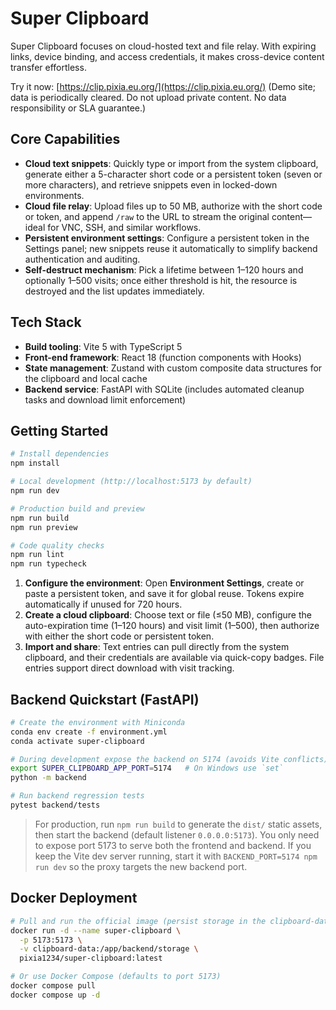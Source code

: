 # Super Clipboard

Super Clipboard focuses on cloud-hosted text and file relay. With expiring links, device binding, and access credentials, it makes cross-device content transfer effortless.

Try it now: [https://clip.pixia.eu.org/](https://clip.pixia.eu.org/) (Demo site; data is periodically cleared. Do not upload private content. No data responsibility or SLA guarantee.)

## Core Capabilities

- **Cloud text snippets**: Quickly type or import from the system clipboard, generate either a 5-character short code or a persistent token (seven or more characters), and retrieve snippets even in locked-down environments.
- **Cloud file relay**: Upload files up to 50 MB, authorize with the short code or token, and append `/raw` to the URL to stream the original content—ideal for VNC, SSH, and similar workflows.
- **Persistent environment settings**: Configure a persistent token in the Settings panel; new snippets reuse it automatically to simplify backend authentication and auditing.
- **Self-destruct mechanism**: Pick a lifetime between 1–120 hours and optionally 1–500 visits; once either threshold is hit, the resource is destroyed and the list updates immediately.

## Tech Stack

- **Build tooling**: Vite 5 with TypeScript 5
- **Front-end framework**: React 18 (function components with Hooks)
- **State management**: Zustand with custom composite data structures for the clipboard and local cache
- **Backend service**: FastAPI with SQLite (includes automated cleanup tasks and download limit enforcement)

## Getting Started

```bash
# Install dependencies
npm install

# Local development (http://localhost:5173 by default)
npm run dev

# Production build and preview
npm run build
npm run preview

# Code quality checks
npm run lint
npm run typecheck
```

1. **Configure the environment**: Open **Environment Settings**, create or paste a persistent token, and save it for global reuse. Tokens expire automatically if unused for 720 hours.
2. **Create a cloud clipboard**: Choose text or file (≤50 MB), configure the auto-expiration time (1–120 hours) and visit limit (1–500), then authorize with either the short code or persistent token.
3. **Import and share**: Text entries can pull directly from the system clipboard, and their credentials are available via quick-copy badges. File entries support direct download with visit tracking.

## Backend Quickstart (FastAPI)

```bash
# Create the environment with Miniconda
conda env create -f environment.yml
conda activate super-clipboard

# During development expose the backend on 5174 (avoids Vite conflicts)
export SUPER_CLIPBOARD_APP_PORT=5174   # On Windows use `set`
python -m backend

# Run backend regression tests
pytest backend/tests
```

> For production, run `npm run build` to generate the `dist/` static assets, then start the backend (default listener `0.0.0.0:5173`). You only need to expose port 5173 to serve both the frontend and backend. If you keep the Vite dev server running, start it with `BACKEND_PORT=5174 npm run dev` so the proxy targets the new backend port.

## Docker Deployment

```bash
# Pull and run the official image (persist storage in the clipboard-data volume)
docker run -d --name super-clipboard \
  -p 5173:5173 \
  -v clipboard-data:/app/backend/storage \
  pixia1234/super-clipboard:latest

# Or use Docker Compose (defaults to port 5173)
docker compose pull
docker compose up -d
```
